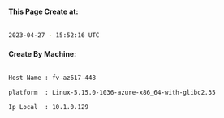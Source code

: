 
   
#### This Page Create at:

```bash

2023-04-27 - 15:52:16 UTC

```

#### Create By Machine:

```bash

Host Name : fv-az617-448

platform  : Linux-5.15.0-1036-azure-x86_64-with-glibc2.35

Ip Local  : 10.1.0.129

```

